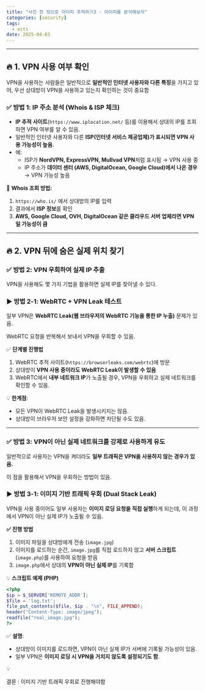 ```yaml
---
title: "사진 한 장으로 아이피 추적하기3 - 아이피를 분석해보자"
categories: [security]
tags:
  - ects
date: 2025-04-03
---
```

---
## **🔥 1. VPN 사용 여부 확인**

VPN을 사용하는 사람들은 일반적으로 **일반적인 인터넷 사용자와 다른 특징**을 가지고 있어, 우선  상대방이 VPN을 사용하고 있는지 확인하는 것이 중요함

### **✅ 방법 1: IP 주소 분석 (Whois & ISP 체크)**

- **IP 추적 사이트**(`https://www.iplocation.net/` 등)를 이용해서 상대의 IP를 조회하면 VPN 여부를 알 수 있음.
- 일반적인 인터넷 사용자와 다른 **ISP(인터넷 서비스 제공업체)가 표시되면 VPN 사용 가능성이 높음.**
- 예:
    - ISP가 **NordVPN, ExpressVPN, Mullvad VPN**처럼 표시됨 → VPN 사용 중
    - IP 주소가 **데이터 센터 (AWS, DigitalOcean, Google Cloud)에서 나온 경우** → VPN 가능성 높음

🔹 **Whois 조회 방법:**

1. `https://who.is/` 에서 상대방의 IP를 입력
2. 결과에서 **ISP 정보**를 확인
3. **AWS, Google Cloud, OVH, DigitalOcean 같은 클라우드 서버 업체라면 VPN일 가능성이 큼**

---

## **🔥 2. VPN 뒤에 숨은 실제 위치 찾기**

### **✅ 방법 2: VPN 우회하여 실제 IP 추출**

VPN을 사용해도 몇 가지 기법을 활용하면 실제 IP를 찾아낼 수 있다.

### **▶ 방법 2-1: WebRTC + VPN Leak 테스트**

일부 VPN은 **WebRTC Leak(웹 브라우저의 WebRTC 기능을 통한 IP 누출)** 문제가 있음.

WebRTC 요청을 반복해서 보내서 VPN을 우회할 수 있음.

✅ **단계별 진행법**

1. WebRTC 추적 사이트(`https://browserleaks.com/webrtc`)에 방문
2. 상대방이 **VPN 사용 중이라도 WebRTC Leak이 발생할 수 있음**
3. WebRTC에서 **내부 네트워크 IP**가 노출될 경우, VPN을 우회하고 실제 네트워크를 확인할 수 있음.

💡 **한계점**:

- 모든 VPN이 WebRTC Leak을 발생시키지는 않음.
- 상대방이 브라우저 보안 설정을 강화하면 차단될 수도 있음.

---

### **✅ 방법 3: VPN이 아닌 실제 네트워크를 강제로 사용하게 유도**

일반적으로 사용자는 VPN을 켜더라도 **일부 트래픽은 VPN을 사용하지 않는 경우가 있음.**

이 점을 활용해서 VPN을 우회하는 방법이 있음.

### **▶ 방법 3-1: 이미지 기반 트래픽 우회 (Dual Stack Leak)**

VPN을 사용 중이어도 일부 사용자는 **이미지 로딩 요청을 직접 실행**하게 되는데, 이 과정에서 VPN이 아닌 실제 IP가 노출될 수 있음.

**✅ 진행 방법**

1. 이미지 파일을 상대방에게 전송 (`image.jpg`)
2. 이미지를 로드하는 순간, `image.jpg`를 직접 로드하지 않고 **서버 스크립트**(`image.php`)를 사용하여 요청을 받음
3. `image.php`에서 상대의 **VPN이 아닌 실제 IP**를 기록함

💡 **스크립트 예제 (PHP)**

```php
<?php
$ip = $_SERVER['REMOTE_ADDR'];
$file = 'log.txt';
file_put_contents($file, $ip . "\n", FILE_APPEND);
header("Content-Type: image/jpeg");
readfile("real_image.jpg");
?>

```

✅ **설명**:

- 상대방이 이미지를 로드하면, VPN이 아닌 실제 IP가 서버에 기록될 가능성이 있음.
- 일부 VPN은 **이미지 로딩 시 VPN을 거치지 않도록 설정되기도 함**.

<aside>
💡

결론 : 이미지 기반 트래픽 우회로 진행해야함

</aside>